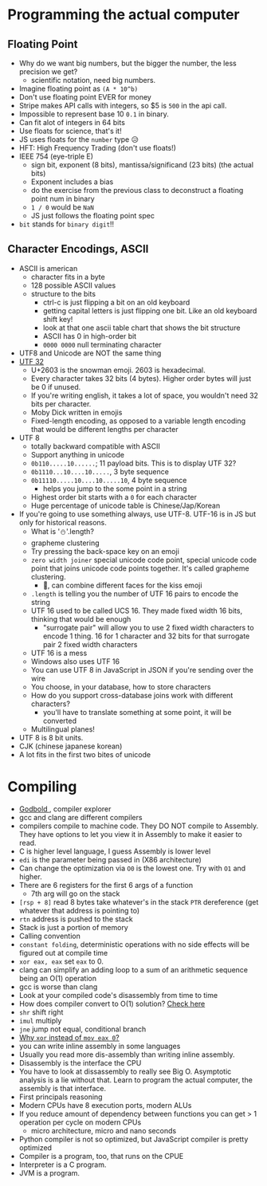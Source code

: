 # Programming the actual computer

## Floating Point

- Why do we want big numbers, but the bigger the number, the less precision we
  get?
  - scientific notation, need big numbers.
- Imagine floating point as `(A * 10^b)`
- Don't use floating point EVER for money
- Stripe makes API calls with integers, so $5 is `500` in the api call.
- Impossible to represent base 10 `0.1` in binary.
- Can fit alot of integers in 64 bits
- Use floats for science, that's it!
- JS uses floats for the `number` type 😥
- HFT: High Frequency Trading (don't use floats!)
- IEEE 754 (eye-triple E)
  - sign bit, exponent (8 bits), mantissa/significand (23 bits) (the actual
    bits)
  - Exponent includes a bias
  - do the exercise from the previous class to deconstruct a floating point num
    in binary
  - `1 / 0` would be `NaN`
  - JS just follows the floating point spec
- `bit` stands for `binary digit`!!

## Character Encodings, ASCII

- ASCII is american
  - character fits in a byte
  - 128 possible ASCII values
  - structure to the bits
    - ctrl-c is just flipping a bit on an old keyboard
    - getting capital letters is just flipping one bit. Like an old keyboard
      shift key!
    - look at that one ascii table chart that shows the bit structure
    - ASCII has 0 in high-order bit
    - `0000 0000` null terminating character
- UTF8 and Unicode are NOT the same thing
- [UTF 32](old.unicode-table.com)
  - U+2603 is the snowman emoji. 2603 is hexadecimal.
  - Every character takes 32 bits (4 bytes). Higher order bytes will just be 0
    if unused.
  - If you're writing english, it takes a lot of space, you wouldn't need 32
    bits per character.
  - Moby Dick written in emojis
  - Fixed-length encoding, as opposed to a variable length encoding that would
    be different lengths per character
- UTF 8
  - totally backward compatible with ASCII
  - Support anything in unicode
  - `0b110.....10......`; 11 payload bits. This is to display UTF 32?
  - `0b1110...10....10.....`, 3 byte sequence
  - `0b11110.....10....10.....10`, 4 byte sequence
    - helps you jump to the some point in a string
  - Highest order bit starts with a `0` for each character
  - Huge percentage of unicode table is Chinese/Jap/Korean
- If you're going to use something always, use UTF-8. UTF-16 is in JS but only
  for historical reasons.
  - What is '⛄️'.length?
  - grapheme clustering
  - Try pressing the back-space key on an emoji
  - `zero width joiner` special unicode code point, special unicode code point
    that joins unicode code points together. It's called grapheme clustering.
    - 💏, can combine different faces for the kiss emoji
  - `.length` is telling you the number of UTF 16 pairs to encode the string
  - UTF 16 used to be called UCS 16. They made fixed width 16 bits, thinking
    that would be enough
    - "surrogate pair" will allow you to use 2 fixed width characters to encode
      1 thing. 16 for 1 character and 32 bits for that surrogate pair 2 fixed
      width characters
  - UTF 16 is a mess
  - Windows also uses UTF 16
  - You can use UTF 8 in JavaScript in JSON if you're sending over the wire
  - You choose, in your database, how to store characters
  - How do you support cross-database joins work with different characters?
    - you'll have to translate something at some point, it will be converted
  - Multilingual planes!
- UTF 8 is 8 bit units.
- CJK (chinese japanese korean)
- A lot fits in the first two bites of unicode

# Compiling

- [ Godbold ](godbolt.org), compiler explorer
- gcc and clang are different compilers
- compilers compile to machine code. They DO NOT compile to Assembly. They have
  options to let you view it in Assembly to make it easier to read.
- C is higher level language, I guess Assembly is lower level
- `edi` is the parameter being passed in (X86 architecture)
- Can change the optimization via `O0` is the lowest one. Try with `O1` and
  higher.
- There are 6 registers for the first 6 args of a function
  - 7th arg will go on the stack
- `[rsp + 8]` read 8 bytes take whatever's in the stack `PTR` dereference (get
  whatever that address is pointing to)
- `rtn` address is pushed to the stack
- Stack is just a portion of memory
- Calling convention
- `constant folding`, deterministic operations with no side effects will be
  figured out at compile time
- `xor eax, eax` set `eax` to 0.
- clang can simplify an adding loop to a sum of an arithmetic sequence being an
  O(1) operation
- gcc is worse than clang
- Look at your compiled code's disassembly from time to time
- How does compiler convert to O(1) solution? [Check
  here](https://llvm.org/docs/Passes.html#passes-licm)
- `shr` shift right
- `imul` multiply
- `jne` jump not equal, conditional branch
- [Why `xor` instead of `mov eax
0`?](https://stackoverflow.com/questions/1135679/does-using-xor-reg-reg-give-advantage-over-mov-reg-0)
- you can write inline assembly in some languages
- Usually you read more dis-assembly than writing inline assembly.
- Disassembly is the interface the CPU
- You have to look at dissassembly to really see Big O. Asymptotic analysis is a
  lie without that. Learn to program the actual computer, the assembly is that
  interface.
- First principals reasoning
- Modern CPUs have 8 execution ports, modern ALUs
- If you reduce amount of dependency between functions you can get > 1 operation
  per cycle on modern CPUs
  - micro architecture, micro and nano seconds
- Python compiler is not so optimized, but JavaScript compiler is pretty
  optimized
- Compiler is a program, too, that runs on the CPUE
- Interpreter is a C program.
- JVM is a program.
